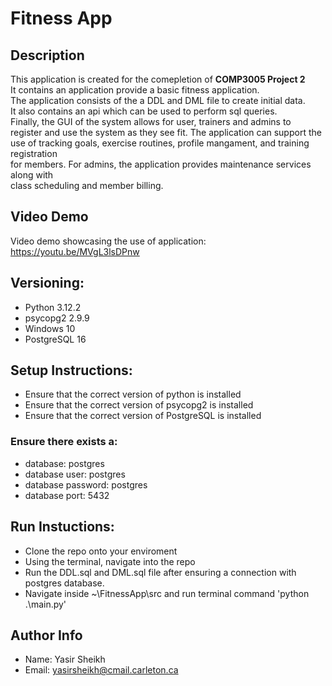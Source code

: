 # Fitness App
## Description
This application is created for the comepletion of **COMP3005 Project 2** <br/>
It contains an application provide a basic fitness application. <br/> 
The application consists of the a DDL and  DML file to create initial data. <br/>
It also contains an api which can be used to perform sql queries. <br/>
Finally, the GUI of the system allows for user, trainers and admins to <br>
register and use the system as they see fit. The application can support the <br>
use of tracking goals, exercise routines, profile mangament, and training registration <br>
for members. For admins, the application provides maintenance services along with <br>
class scheduling and member billing.

## Video Demo
Video demo showcasing the use of application: https://youtu.be/MVgL3lsDPnw

## Versioning:
- Python 3.12.2
- psycopg2 2.9.9
- Windows 10
- PostgreSQL 16

## Setup Instructions: 
- Ensure that the correct version of python is installed
- Ensure that the correct version of psycopg2 is installed
- Ensure that the correct version of PostgreSQL is installed

### Ensure there exists a:
- database: postgres
- database user: postgres
- database password: postgres
- database port: 5432

## Run Instuctions:
- Clone the repo onto your enviroment
- Using the terminal, navigate into the repo
- Run the DDL.sql and DML.sql file after ensuring a connection with postgres database.
- Navigate inside ~\FitnessApp\src and run terminal command 'python .\main.py'

## Author Info
- Name: Yasir Sheikh
- Email: yasirsheikh@cmail.carleton.ca




